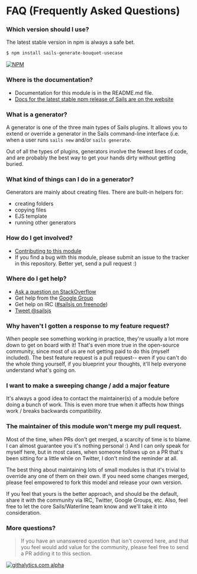 # FAQ (Frequently Asked Questions)


### Which version should I use?

The latest stable version in npm is always a safe bet.

```sh
$ npm install sails-generate-bouquet-usecase
```

[![NPM](https://nodei.co/npm/sails-generate-bouquet-usecase.png?downloads=true&stars=true)](https://nodei.co/npm/sails-generate-bouquet-usecase/)



### Where is the documentation?
+ Documentation for this module is in the README.md file.
+ [Docs for the latest stable npm release of Sails are on the website](http://sailsjs.org/#!documentation)



### What is a generator?

A generator is one of the three main types of Sails plugins.  It allows you to extend or override a generator in the Sails command-line interface (i.e. when a user runs `sails new` and/or `sails generate`.

Out of all the types of plugins, generators involve the fewest lines of code, and are probably the best way to get your hands dirty without getting buried.


### What kind of things can I do in a generator?

Generators are mainly about creating files.  There are built-in helpers for:

+ creating folders
+ copying files
+ EJS template
+ running other generators



### How do I get involved?

+ [Contributing to this module](./CONTRIBUTING.md)
+ If you find a bug with this module, please submit an issue to the tracker in this repository.  Better yet, send a pull request :)


### Where do I get help?

+ [Ask a question on StackOverflow](http://stackoverflow.com/questions/tagged/sailsjs?sort=newest&days=30)
+ Get help from the [Google Group](https://groups.google.com/forum/#!forum/sailsjs)
+ Get help on IRC ([#sailsjs on freenode](http://irc.netsplit.de/channels/details.php?room=%23sailsjs&net=freenode))
+ [Tweet @sailsjs](http://twitter.com/sailsjs)


### Why haven't I gotten a response to my feature request?

When people see something working in practice, they're usually a lot more down to get on board with it!  That's even more true in the open-source community, since most of us are not getting paid to do this (myself included).  The best feature request is a pull request-- even if you can't do the whole thing yourself, if you blueprint your thoughts, it'll help everyone understand what's going on.

### I want to make a sweeping change / add a major feature
It's always a good idea to contact the maintainer(s) of a module before doing a bunch of work.  This is even more true when it affects how things work / breaks backwards compatibility.

### The maintainer of this module won't merge my pull request.

Most of the time, when PRs don't get merged, a scarcity of time is to blame.  I can almost guarantee you it's nothing personal :)  And I can only speak for myself here, but in most cases, when someone follows up on a PR that's been sitting for a little while on Twitter, I don't mind the reminder at all.

The best thing about maintaining lots of small modules is that it's trivial to override any one of them on their own.  If you need some changes merged, please feel empowered to fork this model and release your own version.

If you feel that yours is the better approach, and should be the default, share it with the community via IRC, Twitter, Google Groups, etc.  Also, feel free to let the core Sails/Waterline team know and we'll take it into consideration.



### More questions?

> If you have an unanswered question that isn't covered here, and that you feel would add value for the community, please feel free to send a PR adding it to this section.







[![githalytics.com alpha](https://cruel-carlota.pagodabox.com/8acf2fc2ca0aca8a3018e355ad776ed7 "githalytics.com")](http://githalytics.com/balderdashy/sails-generate-bouquet-usecase/FAQ.md)
